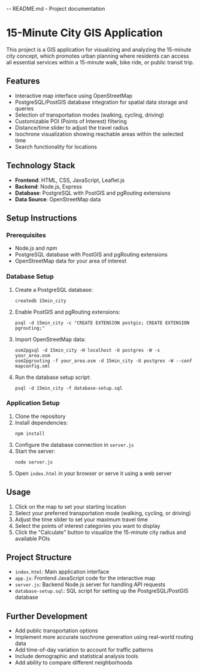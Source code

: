 -- README.md - Project documentation
# 15-Minute City GIS Application

This project is a GIS application for visualizing and analyzing the 15-minute city concept, which promotes urban planning where residents can access all essential services within a 15-minute walk, bike ride, or public transit trip.

## Features

- Interactive map interface using OpenStreetMap
- PostgreSQL/PostGIS database integration for spatial data storage and queries
- Selection of transportation modes (walking, cycling, driving)
- Customizable POI (Points of Interest) filtering
- Distance/time slider to adjust the travel radius
- Isochrone visualization showing reachable areas within the selected time
- Search functionality for locations

## Technology Stack

- **Frontend**: HTML, CSS, JavaScript, Leaflet.js
- **Backend**: Node.js, Express
- **Database**: PostgreSQL with PostGIS and pgRouting extensions
- **Data Source**: OpenStreetMap data

## Setup Instructions

### Prerequisites

- Node.js and npm
- PostgreSQL database with PostGIS and pgRouting extensions
- OpenStreetMap data for your area of interest

### Database Setup

1. Create a PostgreSQL database:
   ```
   createdb 15min_city
   ```

2. Enable PostGIS and pgRouting extensions:
   ```
   psql -d 15min_city -c "CREATE EXTENSION postgis; CREATE EXTENSION pgrouting;"
   ```

3. Import OpenStreetMap data:
   ```
   osm2pgsql -d 15min_city -H localhost -U postgres -W -s your_area.osm
   osm2pgrouting -f your_area.osm -d 15min_city -U postgres -W --conf mapconfig.xml
   ```

4. Run the database setup script:
   ```
   psql -d 15min_city -f database-setup.sql
   ```

### Application Setup

1. Clone the repository
2. Install dependencies:
   ```
   npm install
   ```
3. Configure the database connection in `server.js`
4. Start the server:
   ```
   node server.js
   ```
5. Open `index.html` in your browser or serve it using a web server

## Usage

1. Click on the map to set your starting location
2. Select your preferred transportation mode (walking, cycling, or driving)
3. Adjust the time slider to set your maximum travel time
4. Select the points of interest categories you want to display
5. Click the "Calculate" button to visualize the 15-minute city radius and available POIs

## Project Structure

- `index.html`: Main application interface
- `app.js`: Frontend JavaScript code for the interactive map
- `server.js`: Backend Node.js server for handling API requests
- `database-setup.sql`: SQL script for setting up the PostgreSQL/PostGIS database

## Further Development

- Add public transportation options
- Implement more accurate isochrone generation using real-world routing data
- Add time-of-day variation to account for traffic patterns
- Include demographic and statistical analysis tools
- Add ability to compare different neighborhoods